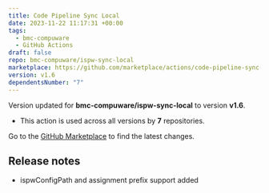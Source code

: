 ```yaml
---
title: Code Pipeline Sync Local
date: 2023-11-22 11:17:31 +00:00
tags:
  - bmc-compuware
  - GitHub Actions
draft: false
repo: bmc-compuware/ispw-sync-local
marketplace: https://github.com/marketplace/actions/code-pipeline-sync-local
version: v1.6
dependentsNumber: "7"
---
```



Version updated for **bmc-compuware/ispw-sync-local** to version **v1.6**.
- This action is used across all versions by **7** repositories.

Go to the [GitHub Marketplace](https://github.com/marketplace/actions/code-pipeline-sync-local) to find the latest changes.

## Release notes

- ispwConfigPath and  assignment prefix support added

